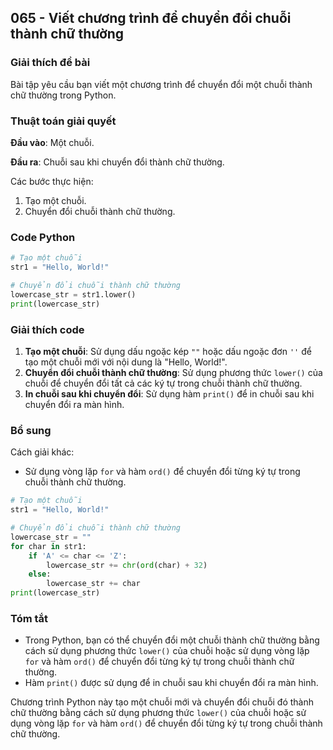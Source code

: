 ## 065 - Viết chương trình để chuyển đổi chuỗi thành chữ thường

### Giải thích đề bài

Bài tập yêu cầu bạn viết một chương trình để chuyển đổi một chuỗi thành chữ thường trong Python.

### Thuật toán giải quyết

**Đầu vào**: Một chuỗi.

**Đầu ra**: Chuỗi sau khi chuyển đổi thành chữ thường.

Các bước thực hiện:

1. Tạo một chuỗi.
2. Chuyển đổi chuỗi thành chữ thường.

### Code Python

```python
# Tạo một chuỗi
str1 = "Hello, World!"

# Chuyển đổi chuỗi thành chữ thường
lowercase_str = str1.lower()
print(lowercase_str)
```

### Giải thích code

1. **Tạo một chuỗi**: Sử dụng dấu ngoặc kép `""` hoặc dấu ngoặc đơn `''` để tạo một chuỗi mới với nội dung là "Hello, World!".
2. **Chuyển đổi chuỗi thành chữ thường**: Sử dụng phương thức `lower()` của chuỗi để chuyển đổi tất cả các ký tự trong chuỗi thành chữ thường.
3. **In chuỗi sau khi chuyển đổi**: Sử dụng hàm `print()` để in chuỗi sau khi chuyển đổi ra màn hình.

### Bổ sung

Cách giải khác:

- Sử dụng vòng lặp `for` và hàm `ord()` để chuyển đổi từng ký tự trong chuỗi thành chữ thường.

```python
# Tạo một chuỗi
str1 = "Hello, World!"

# Chuyển đổi chuỗi thành chữ thường
lowercase_str = ""
for char in str1:
    if 'A' <= char <= 'Z':
        lowercase_str += chr(ord(char) + 32)
    else:
        lowercase_str += char
print(lowercase_str)
```

### Tóm tắt

- Trong Python, bạn có thể chuyển đổi một chuỗi thành chữ thường bằng cách sử dụng phương thức `lower()` của chuỗi hoặc sử dụng vòng lặp `for` và hàm `ord()` để chuyển đổi từng ký tự trong chuỗi thành chữ thường.
- Hàm `print()` được sử dụng để in chuỗi sau khi chuyển đổi ra màn hình.

Chương trình Python này tạo một chuỗi mới và chuyển đổi chuỗi đó thành chữ thường bằng cách sử dụng phương thức `lower()` của chuỗi hoặc sử dụng vòng lặp `for` và hàm `ord()` để chuyển đổi từng ký tự trong chuỗi thành chữ thường.
